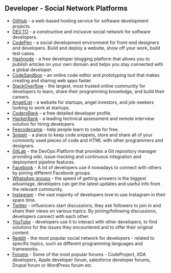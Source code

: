 
## Developer - Social Network Platforms ##

- [GitHub](https://github.com/) - a web-based hosting service for software development projects. <br />
- [DEV.TO](https://dev.to/) - a constructive and inclusive social network for software developers. <br />
- [CodePen](https://codepen.io/) - a social development environment for front-end designers and developers. Build and deploy a website, show off your work, build test cases. <br />
- [Hashnode](https://hashnode.com/) - a free developer blogging platform that allows you to publish articles on your own domain and helps you stay connected with a global developer. <br />
- [CodeSandbox](https://codesandbox.io/) – an online code editor and prototyping tool that makes creating and sharing web apps faster. <br />
- [StackOverflow](https://stackoverflow.com/) - the largest, most trusted online community for developers to learn, share their programming knowledge, and build their careers. <br />
- [AngelList](https://angel.co/) - a website for startups, angel investors, and job-seekers looking to work at startups. <br />
- [CodersRank](https://codersrank.io/) – a free detailed developer profile. <br />
- [HackerRank](https://www.hackerrank.com/) - a leading technical assessment and remote interview solution for hiring developers. <br />
- [Feecodecamp](https://www.freecodecamp.org/) - help people learn to code for free. <br />
- [Snipplr](https://snipplr.com/) - a place to keep code snippets, store and share all of your commonly used pieces of code and HTML with other programmers and designers. <br />
- [GitLab](https://about.gitlab.com/) - the DevOps Platform that provides a Git repository manager providing wiki, issue-tracking and continuous integration and deployment pipeline features. <br />
- [Facebook](https://www.facebook.com/groups/fbdevelopers/) - A lot of developers use it nowadays to connect with others by joining different Facebook groups. <br />
- [WhatsApp groups](https://whatsapp.com/) - the speed of getting answers is the biggest advantage, developers can get the latest updates and useful info from the relevant community. <br />
- [Instagram](https://www.instagram.com/developergroup.in) - the vast majority of developers love to use Instagram in their spare time. <br /> 
- [Twitter](https://followerwonk.com/) -  influencers start discussions, they ask followers to join in and share their views on various topics. By joining/following discussions, developers connect with each other. <br /> 
- [YouTube](https://developers.google.com/youtube) - developers use it to interact with other developers, to find solutions for the issues they encountered and to offer their original content. <br />
- [Reddit](https://www.reddit.com/) - the most popular social network for developers - related to specific topics, such as different programming languages and frameworks. <br />
- [Forums](https://developer.apple.com/forums/) - Some of the most popular forums - CodeProject, XDA developers, Apple developer forum, salesforce developer forums, Drupal forum or WordPress forum etc. <br />








